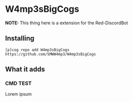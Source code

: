 # W4mp3sBigCogs

**NOTE:** This thing here is a extension for the Red-DiscordBot

## Installing

    [p]cog repo add W4mp3sBigCogs https://github.com/SMWW4mp3/W4mp3sBigCogs
    
## What it adds

### CMD TEST

Lorem ipsum 